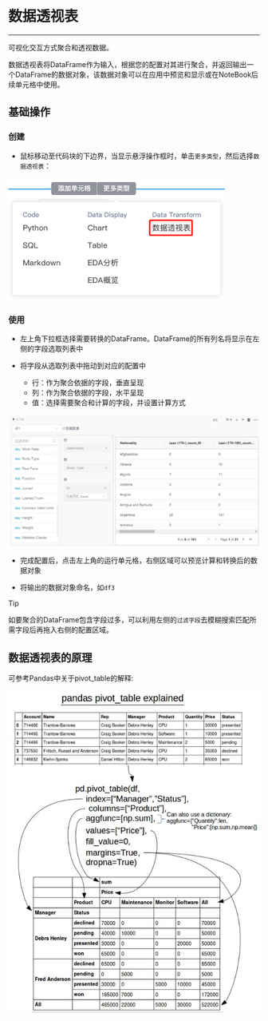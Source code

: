 # 数据透视表

<!-- 7101752 -->

---

可视化交互方式聚合和透视数据。

数据透视表将DataFrame作为输入，根据您的配置对其进行聚合，并返回输出一个DataFrame的数据对象，该数据对象可以在应用中预览和显示或在NoteBook后续单元格中使用。

## 基础操作

### 创建

- 鼠标移动至代码块的下边界，当显示悬浮操作框时，单击`更多类型`，然后选择`数据透视表`：
    
<!-- ![图 3](../images/dtrans.png)   -->
![图 0](../images/6811fc294106b064d9fad26a37b1dadea681b33cd639c55c56aef3678bc8b537.png)  


### 使用

- 左上角下拉框选择需要转换的DataFrame。DataFrame的所有列名将显示在左侧的字段选取列表中

- 将字段从选取列表中拖动到对应的配置中
  - 行：作为聚合依据的字段，垂直呈现
  - 列：作为聚合依据的字段，水平呈现
  - 值：选择需要聚合和计算的字段，并设置计算方式
 
![图 1](../images/pivot%E6%93%8D%E4%BD%9C.png)  

- 完成配置后，点击左上角的运行单元格，右侧区域可以预览计算和转换后的数据对象

- 将输出的数据对象命名，如`df3`

> [!Tip]
> 如要聚合的DataFrame包含字段过多，可以利用左侧的`过滤字段`去模糊搜索匹配所需字段后再拖入右侧的配置区域。


## 数据透视表的原理

可参考Pandas中关于pivot_table的解释:

![picture 2](../images/pivottable.png)  
